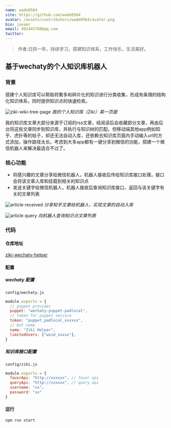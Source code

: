 ```yaml
---
name: wade0564
site: https://github.com/wade0564
avatar: /assets/contributors/wade0564/avatar.png
bio: javaer
email: 991445760@qq.com
twitter: 
---
```

> 作者:日拱一卒，持续学习，搭建知识体系，工作快乐，生活美好。

## 基于wechaty的个人知识库机器人

### 背景

搭建个人知识库可以帮助将繁多和碎片化的知识进行分类收集，形成有条理的结构化知识体系，同时提供知识点的快速检索。

![ziki-wiki-tree-page](assets/2021/02-ziki-wechaty-helper/ziki_glance.png)
*我的个人知识库（Ziki）某一页面*

我的知识库文章大部分来源于订阅的rss文章，经阅读后会收藏部分文章，再由后台将这些文章同步到知识库，并执行与知识树的匹配。但移动端其他app例如知乎、虎扑等的帖子，却还无法自动入库，还依赖去知识库页面内手动输入url的方式添加，操作路径太长。考虑到大多app都有一键分享到微信的功能，搭建一个微信机器人来解决最适合不过了。

### 核心功能

- 将感兴趣的文章分享给微信机器人，机器人接收后传给知识库接口处理，接口会将该文章入库和挂载到相关的知识点
- 发送关键字给微信机器人，机器人接收后查询知识库接口，返回与该关键字有关的文章列表

![article received](assets/2021/02-ziki-wechaty-helper/ziki_bot_input.png)
*分享知乎文章给机器人，实现文章的自动入库*

![article query](assets/2021/02-ziki-wechaty-helper/ziki_bot_query.png)
*向机器人查询知识点文章列表*

### 代码

#### 仓库地址

[ziki-wechaty-helper](https://github.com/wade0564/ziki-wechaty-helper)

#### 配置

##### wechaty 配置

`config/wechaty.js`

```javascript
module.exports = {
  // puppet provider
  puppet: "wechaty-puppet-padlocal",
  // token for puppet service
  token: "puppet_padlocal_xxxxxx",
  // bot name
  name: "Ziki Helper",
  limitedUsers: ["wxid_xxxxx"],
}
```

##### 知识库接口配置

`config/ziki.js`

```javascript
module.exports = {
  favorApi: "http://xxxxxx", // favor api
  queryApi: "http://xxxxxx", // query api
  username: "xx",
  password: "xx"
}
```

#### 运行

```javascript
npm run start
```
